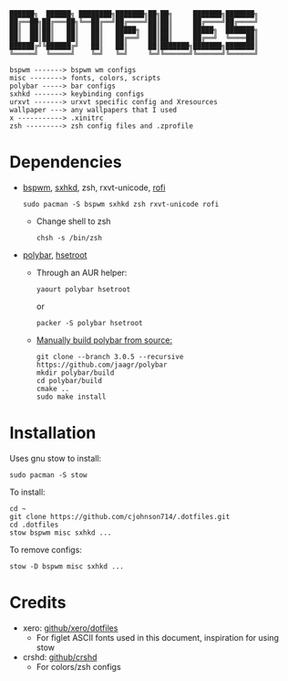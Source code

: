 ```
██████╗  ██████╗ ████████╗███████╗██╗██╗     ███████╗███████╗
██╔══██╗██╔═══██╗╚══██╔══╝██╔════╝██║██║     ██╔════╝██╔════╝
██║  ██║██║   ██║   ██║   █████╗  ██║██║     █████╗  ███████╗
██║  ██║██║   ██║   ██║   ██╔══╝  ██║██║     ██╔══╝  ╚════██║
██████╔╝╚██████╔╝   ██║   ██║     ██║███████╗███████╗███████║
╚═════╝  ╚═════╝    ╚═╝   ╚═╝     ╚═╝╚══════╝╚══════╝╚══════╝

bspwm -------> bspwm wm configs
misc --------> fonts, colors, scripts
polybar -----> bar configs
sxhkd -------> keybinding configs
urxvt -------> urxvt specific config and Xresources
wallpaper ---> any wallpapers that I used
x -----------> .xinitrc
zsh ---------> zsh config files and .zprofile

```
# Dependencies
- [bspwm](https://github.com/baskerville/bspwm), [sxhkd](https://github.com/baskerville/sxhkd), zsh, rxvt-unicode, [rofi](https://davedavenport.github.io/rofi/)

  `sudo pacman -S bspwm sxhkd zsh rxvt-unicode rofi`

  - Change shell to zsh

    `chsh -s /bin/zsh`

- [polybar][8a64b679], [hsetroot](https://github.com/himdel/hsetroot)
  - Through an AUR helper:

    `yaourt polybar hsetroot`

    or

    `packer -S polybar hsetroot`

  - [Manually build polybar from source:][6faa9aee]
    ```
    git clone --branch 3.0.5 --recursive https://github.com/jaagr/polybar
    mkdir polybar/build
    cd polybar/build
    cmake ..
    sudo make install
    ```

  [8a64b679]: https://github.com/jaagr/polybar "polybar github"
  [6faa9aee]: https://github.com/jaagr/polybar#building-from-source "polybar github"

# Installation
Uses gnu stow to install:

`sudo pacman -S stow`

To install:
```
cd ~
git clone https://github.com/cjohnson714/.dotfiles.git
cd .dotfiles
stow bspwm misc sxhkd ...
```
To remove configs:

`stow -D bspwm misc sxhkd ...`

# Credits
- xero: [github/xero/dotfiles](https://github.com/xero/dotfiles)
  - For figlet ASCII fonts used in this document, inspiration for using stow
- crshd: [github/crshd](https://github.com/crshd)
  - For colors/zsh configs
